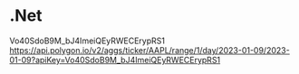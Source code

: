 # .Net
Vo40SdoB9M_bJ4ImeiQEyRWECErypRS1
https://api.polygon.io/v2/aggs/ticker/AAPL/range/1/day/2023-01-09/2023-01-09?apiKey=Vo40SdoB9M_bJ4ImeiQEyRWECErypRS1
